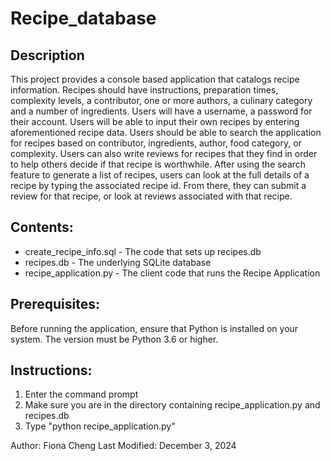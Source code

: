 # Recipe_database

## Description
This project provides a console based application that catalogs recipe information. Recipes should have instructions, preparation times, complexity levels, a contributor, one or more authors, a culinary category and a number of ingredients. Users will have a username, a password for their account. Users will be able to input their own recipes by entering aforementioned recipe data. Users should be able to search the application for recipes based on contributor, ingredients, author, food category, or complexity. Users can also write reviews for recipes that they find in order to help others decide if that recipe is worthwhile. After using the search feature to generate a list of recipes, users can look at the full details of a recipe by typing the associated recipe id. From there, they can submit a review for that recipe, or look at reviews associated with that recipe.

## Contents:
- create_recipe_info.sql - The code that sets up recipes.db
- recipes.db - The underlying SQLite database
- recipe_application.py - The client code that runs the Recipe Application

## Prerequisites:
Before running the application, ensure that Python is installed on your system. The version must be Python 3.6 or higher.

## Instructions:
1. Enter the command prompt
2. Make sure you are in the directory containing recipe_application.py and recipes.db
3. Type "python recipe_application.py"

Author: Fiona Cheng
Last Modified: December 3, 2024
